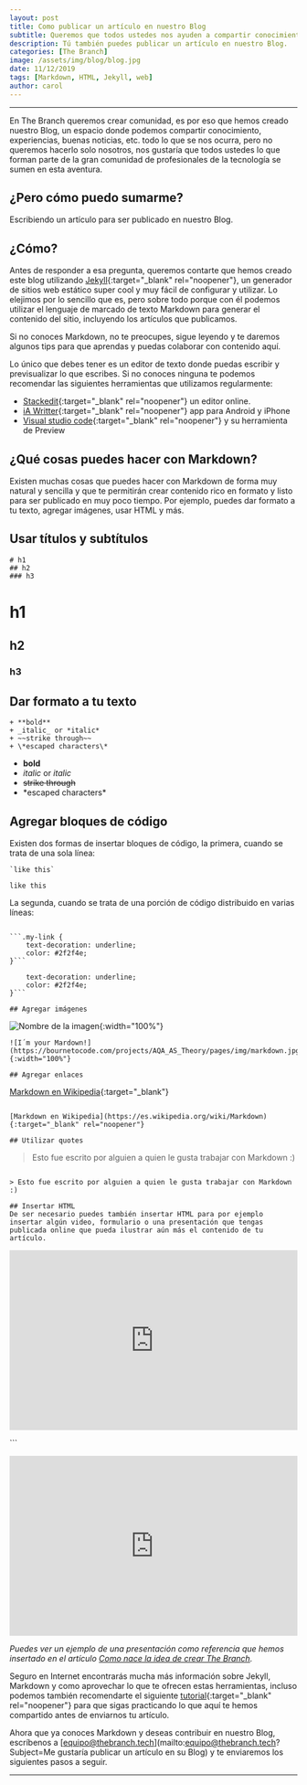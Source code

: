 ```yaml
---
layout: post
title: Como publicar un artículo en nuestro Blog
subtitle: Queremos que todos ustedes nos ayuden a compartir conocimiento. 
description: Tú también puedes publicar un artículo en nuestro Blog.
categories: [The Branch]
image: /assets/img/blog/blog.jpg
date: 11/12/2019
tags: [Markdown, HTML, Jekyll, web]
author: carol
---
```


****

En The Branch queremos crear comunidad, es por eso que hemos creado nuestro Blog, un espacio donde podemos compartir conocimiento, experiencias, buenas noticias, etc. todo lo que se nos ocurra, pero no queremos hacerlo solo nosotros, nos gustaría que todos ustedes lo que forman parte de la gran comunidad de profesionales de la tecnología se sumen en esta aventura.

## ¿Pero cómo puedo sumarme?

Escribiendo un artículo para ser publicado en nuestro Blog.

## ¿Cómo?

Antes de responder a esa pregunta, queremos contarte que hemos creado este blog utilizando [Jekyll](https://jekyllrb.com/){:target="_blank" rel="noopener"}, un generador de sitios web estático super cool y muy fácil de configurar y utilizar. Lo elejimos por lo sencillo que es, pero sobre todo porque con él podemos utilizar el lenguaje de marcado de texto Markdown para generar el contenido del sitio, incluyendo los artículos que publicamos.

Si no conoces Markdown, no te preocupes, sigue leyendo y te daremos algunos tips para que aprendas y puedas colaborar con contenido aquí.

Lo único que debes tener es un editor de texto donde puedas escribir y previsualizar lo que escribes. Si no conoces ninguna te podemos recomendar las siguientes herramientas que utilizamos regularmente:
- [Stackedit](https://stackedit.io/){:target="_blank" rel="noopener"} un editor online.
- [iA Writter](https://play.google.com/store/apps/details?id=net.ia.iawriter){:target="_blank" rel="noopener"} app para Android y iPhone
- [Visual studio code](https://code.visualstudio.com/docs/languages/markdown){:target="_blank" rel="noopener"} y su herramienta de Preview

## ¿Qué cosas puedes hacer con Markdown?

Existen muchas cosas que puedes hacer con Markdown de forma muy natural y sencilla y que te permitirán crear contenido rico en formato y listo para ser publicado en muy poco tiempo. Por ejemplo, puedes dar formato a tu texto, agregar imágenes, usar HTML y más.

## Usar títulos y subtítulos

```
# h1
## h2
### h3
```

# h1
## h2
### h3

## Dar formato a tu texto

```
+ **bold**
+ _italic_ or *italic*
+ ~~strike through~~
+ \*escaped characters\*
```
+ **bold**
+ _italic_ or *italic*
+ ~~strike through~~
+ \*escaped characters\*

## Agregar bloques de código

Existen dos formas de insertar bloques de código, la primera, cuando se trata de una sola línea: 

```
`like this`
```

`like this`

La segunda, cuando se trata de una porción de código distribuido en varias líneas:


```

```.my-link {
    text-decoration: underline;
    color: #2f2f4e;
}```

```

```.my-link {
    text-decoration: underline;
    color: #2f2f4e;
}```

## Agregar imágenes

```
![Nombre de la imagen](image.jpg){:width="100%"}
```
![I´m your Mardown!](https://bournetocode.com/projects/AQA_AS_Theory/pages/img/markdown.jpg){:width="100%"}

## Agregar enlaces

```
[Markdown en Wikipedia](https://es.wikipedia.org/wiki/Markdown){:target="_blank"}
```

[Markdown en Wikipedia](https://es.wikipedia.org/wiki/Markdown){:target="_blank" rel="noopener"}

## Utilizar quotes
```
> Esto fue escrito por alguien a quien le gusta trabajar con Markdown :)
```

> Esto fue escrito por alguien a quien le gusta trabajar con Markdown :)

## Insertar HTML
De ser necesario puedes también insertar HTML para por ejemplo insertar algún video, formulario o una presentación que tengas publicada online que pueda ilustrar aún más el contenido de tu artículo.

```
<p>
    <iframe style="width:100%;" height="315" 
    src="https://www.youtube.com/embed/hvjGbuWMoLU" frameborder="0"
    allowfullscreen>
    </iframe>
</p>
```

<p><iframe style="width:100%;" height="315" src="https://www.youtube.com/embed/hvjGbuWMoLU" frameborder="0" allowfullscreen></iframe></p>

_Puedes ver un ejemplo de una presentación como referencia que hemos insertado en el artículo [Como nace la idea de crear The Branch]({{site.baseurl}}/blog/como-nace-the-branch/)._

Seguro en Internet encontrarás mucha más información sobre Jekyll, Markdown y como aprovechar lo que te ofrecen estas herramientas, incluso podemos también recomendarte el siguiente [tutorial](https://www.markdowntutorial.com/es/){:target="_blank" rel="noopener"} para que sigas practicando lo que aquí te hemos compartido antes de enviarnos tu artículo.

Ahora que ya conoces Markdown y deseas contribuir en nuestro Blog, escríbenos a [equipo@thebranch.tech](mailto:equipo@thebranch.tech?Subject=Me gustaría publicar un artículo en su Blog) y te enviaremos los siguientes pasos a seguir.

***